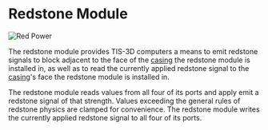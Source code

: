 # Redstone Module

![Red Power](item:tis3d:module_redstone)

The redstone module provides TIS-3D computers a means to emit redstone signals to block adjacent to the face of the [casing](../block/casing.md) the redstone module is installed in, as well as to read the currently applied redstone signal to the [casing](../block/casing.md)'s face the redstone module is installed in.

The redstone module reads values from all four of its ports and apply emit a redstone signal of that strength. Values exceeding the general rules of redstone physics are clamped for convenience. The redstone module writes the currently applied redstone signal to all four of its ports.
